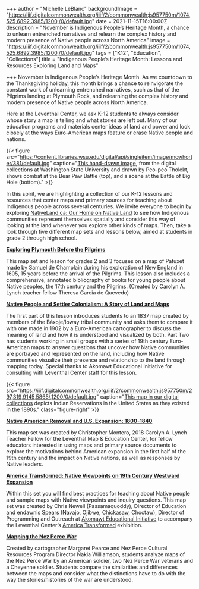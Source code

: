 +++
author = "Michelle LeBlanc"
backgroundImage = "https://iiif.digitalcommonwealth.org/iiif/2/commonwealth:js957750m/1074,525,6892,3985/1200,/0/default.jpg"
date = 2021-11-15T16:00:00Z
description = "November is Indigenous People’s Heritage Month, a chance to unlearn entrenched narratives and relearn the complex history and modern presence of Native people across North America"
image = "https://iiif.digitalcommonwealth.org/iiif/2/commonwealth:js957750m/1074,525,6892,3985/1200,/0/default.jpg"
tags = ["K12", "Education", "Collections"]
title = "Indigenous People’s Heritage Month: Lessons and Resources Exploring Land and Maps"

+++
November is Indigenous People’s Heritage Month. As we countdown to the Thanksgiving holiday, this month brings a chance to reinvigorate the constant work of unlearning entrenched narratives, such as that of the Pilgrims landing at Plymouth Rock, and relearning the complex history and modern presence of Native people across North America.

Here at the Leventhal Center, we ask K-12 students to always consider whose story a map is telling and what stories are left out. Many of our education programs and materials center ideas of land and power and look closely at the ways Euro-American maps feature or erase Native people and nations.

{{< figure src="https://content.libraries.wsu.edu/digital/api/singleitem/image/mcwhorter/381/default.jpg" caption="[This hand-drawn image](https://content.libraries.wsu.edu/digital/collection/mcwhorter/id/381), from the digital collections at Washington State University and drawn by Peo-peo Tholekt, shows combat at the Bear Paw Battle (top), and a scene at the Battle of Big Hole (bottom)." >}}

In this spirit, we are highlighting a collection of our K-12 lessons and resources that center maps and primary sources for teaching about Indigenous people across several centuries. We invite everyone to begin by exploring [NativeLand.ca: Our Home on Native Land](https://native-land.ca/) to see how Indigenous communities represent themselves spatially and consider this way of looking at the land whenever you explore other kinds of maps. Then, take a look through five different map sets and lessons below, aimed at students in grade 2 through high school.

[**Exploring Plymouth Before the Pilgrims**](https://collections.leventhalmap.org/map-sets/332)

This map set and lesson for grades 2 and 3 focuses on a map of Patuxet made by Samuel de Champlain during his exploration of New England in 1605, 15 years before the arrival of the Pilgrims. This lesson also includes a comprehensive, annotated bibliography of books for young people about Native peoples, the 17th century and the Pilgrims. (Created by Carolyn A. Lynch teacher fellow Theresa Garcia de Quevedo)

[**Native People and Settler Colonialism: A Story of Land and Maps**](https://collections.leventhalmap.org/educators/curriculum-materials/136)

The first part of this lesson introduces students to an 1837 map created by members of the Báxoje/Ioway tribal community and asks them to compare it with one made in 1902 by a Euro-American cartographer to discuss the meaning of land and how it is understood and visualized by both. Part Two has students working in small groups with a series of 19th century Euro-American maps to answer questions that uncover how Native communities are portrayed and represented on the land, including how Native communities visualize their presence and relationship to the land through mapping today. Special thanks to Akomawt Educational Initiative for consulting with Leventhal Center staff for this lesson.

{{< figure src="https://iiif.digitalcommonwealth.org/iiif/2/commonwealth:js957750m/297,319,9145,5865/,1200/0/default.jpg" caption="[This map in our digital collections](https://collections.leventhalmap.org/search/commonwealth:js957749v) depicts Indian Reservations in the United States as they existed in the 1890s." class="figure-right" >}}

[**Native American Removal and U.S. Expansion: 1800-1840**](https://collections.leventhalmap.org/map-sets/453)

This map set was created by Christopher Montero, 2018 Carolyn A. Lynch Teacher Fellow for the Leventhal Map & Education Center, for fellow educators interested in using maps and primary source documents to explore the motivations behind American expansion in the first half of the 19th century and the impact on Native nations, as well as responses by Native leaders.

[**America Transformed: Native Viewpoints on 19th Century Westward Expansion**](https://collections.leventhalmap.org/map-sets/536)

Within this set you will find best practices for teaching about Native people and sample maps with Native viewpoints and inquiry questions. This map set was created by Chris Newell (Passamaquoddy), Director of Education and endawnis Spears (Navajo, Ojibwe, Chickasaw, Choctaw), Director of Programming and Outreach at [Akomawt Educational Initiative](https://www.akomawt.org/) to accompany the Leventhal Center’s [America Transformed](https://collections.leventhalmap.org/exhibits/25) exhibition.

[**Mapping the Nez Perce War**](https://collections.leventhalmap.org/educators/curriculum-materials/126)

Created by cartographer Margaret Pearce and Nez Perce Cultural Resources Program Director Nakia Williamson, students analyze maps of the Nez Perce War by an American soldier, two Nez Perce War veterans and a Cheyenne soldier. Students compare the similarities and differences between the maps and consider what the distinctions have to do with the way the stories/histories of the war are understood.